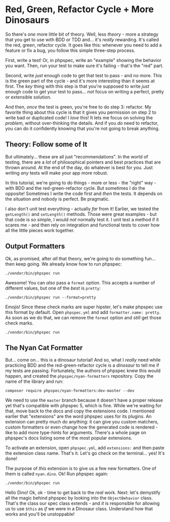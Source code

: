 # Red, Green, Refactor Cycle + More Dinosaurs

So there's *one* more little bit of theory. Well, less *theory* - more a strategy
that you get to use with BDD or TDD and... it's *really* rewarding. It's called the
red, green, refactor cycle. It goes like this: whenever you need to add a feature
or fix a bug, you follow this simple three-step process.

First, write a test! Or, in phpspec, write an "example" showing the behavior you
want. Then, run your test to make sure it's failing - that's the "red" part.

Second, write *just* enough code to get that test to pass - and *no* more. This is
the green part of the cycle - and it's more interesting than it seems at first. The
*key* thing with this step is that you're supposed to write *just* enough code to
get your test to pass... *not* focus on writing a perfect, pretty or extensible
solution.

And then, *once* the test is green, you're free to do step 3: refactor. My favorite
thing about this cycle is that it gives you permission on step 2 to write bad or
duplicated code! I *love* this! It lets me focus on solving the *problem*, without
over-thinking the details. And if you *do* need to refactor, you can do it confidently
knowing that you're not going to break anything.

## Theory: Follow some of It

But ultimately... these are all just "recommendations". In the world of testing,
there are a *lot* of philosophical pointers and best practices that are thrown around.
At the end of the day, do whatever is best for you. Just writing *any* tests will
make your app more robust.

In this tutorial, we're going to do things - more or less - the "right" way - with
BDD and the red-green-refactor cycle. But sometimes I do the opposite! Sometimes
I write the code first and *then* the tests. It depends on the situation and
nobody is perfect. Be pragmatic.

I also don't unit test everything - actually *far* from it! Earlier, we tested the
`getLength()` and `setLength()` methods. Those were great examples - but that code
is *so* simple, I would *not* normally test it. I unit test a method if it scares
me - and then rely on integration and functional tests to cover how all the little
pieces work together.

## Output Formatters

Ok, as promised, after *all* that theory, we're going to do something fun... then
keep going. We already know how to run phpspec:

```terminal
./vendor/bin/phpspec run
```

Awesome! You can *also* pass a `format` option. This accepts a number of different
values, but one of the *best* is `pretty`:

```terminal-silent
./vendor/bin/phpspec run --format=pretty
```

Emojis! Since these check marks are super hipster, let's make phpspec use this format
by default. Open `phpspec.yml` and add `formatter.name: pretty`. As soon as we do
that, we can remove the `format` option and *still* get those check marks.

```terminal-silent
./vendor/bin/phpspec run
```

## The Nyan Cat Formatter

But... come on... this is a dinosaur tutorial! And so, what I *really* need while
practicing BDD and the red-green-refactor cycle is a *dinosaur* to tell me if my
tests are passing. Fortunately, the authors of phpspec knew this would happen,
and created the `phpspec/nyan-formatters` repository. Copy the name of the library
and run:

```terminal
composer require phpspec/nyan-formatters:dev-master --dev
```

We need to use the `master` branch because it doesn't have a proper release yet that's
compatible with phpspec 5, which is fine. While we're waiting for that, move back
to the docs and copy the extensions code. I mentioned earlier that "extensions" are
the word phpspec uses for its plugins. An extension can pretty much do anything:
it can give you custom matchers, custom formatters or even change how the generated
code is rendered - like to add more type-hints for arguments. There's a whole page
on phpspec's docs listing some of the most popular extensions.

To activate an extension, open `phpspec.yml`, add `extensions:` and then paste the
extension class name. That's it. Let's go check on the terminal... yes! It's done!

The purpose of *this* extension is to give us a few new formatters. One of them is
called `nyan.dino`. Ok! Run phpspec again:

```terminal-silent
./vendor/bin/phpspec run
```

Hello Dino! Ok, ok - time to get back to the *real* work. Next: let's demystify all
the magic behind phpspec by looking into the `ObjectBehavior` class. That's the class
our spec class extends - and *it* is responsible for allowing us to use `$this`
as *if* we were in a Dinosaur class. Understand how that works and you'll be unstoppable!
